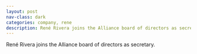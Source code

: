 ```yaml
---
layout: post
nav-class: dark
categories: company, rene
description: René Rivera joins the Alliance board of directors as secretary.
---
```

René Rivera joins the Alliance board of directors as secretary.
